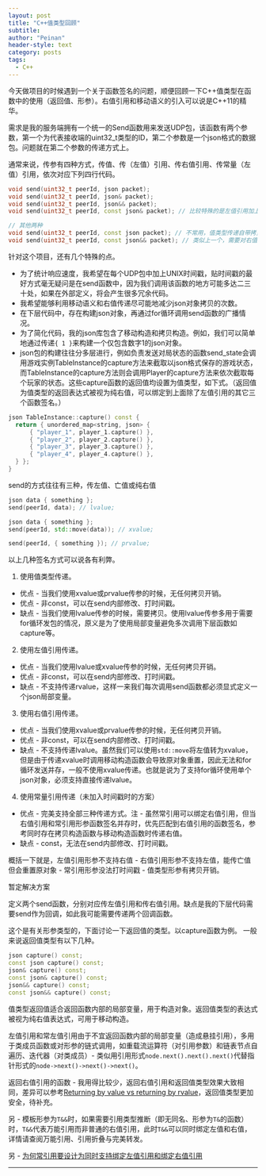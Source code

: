 ```yaml
---
layout: post
title: "C++值类型回顾"
subtitle:
author: "Peinan"
header-style: text
category: posts
tags:
  - C++
---
```


今天做项目的时候遇到一个关于函数签名的问题，顺便回顾一下C++值类型在函数中的使用（返回值、形参）。右值引用和移动语义的引入可以说是C++11的精华。

需求是我的服务端拥有一个统一的Send函数用来发送UDP包，该函数有两个参数，第一个为代表接收端的uint32_t类型的ID，第二个参数是一个json格式的数据包。问题就在第二个参数的传递方式上。

通常来说，传参有四种方式，传值、传（左值）引用、传右值引用、传常量（左值）引用，依次对应下列四行代码。

```cpp
void send(uint32_t peerId, json packet);
void send(uint32_t peerId, json& packet);
void send(uint32_t peerId, json&& packet);
void send(uint32_t peerId, const json& packet); // 比较特殊的是左值引用加上const后支持传递右值实参。

// 其他两种
void send(uint32_t peerId, const json packet); // 不常用，值类型传递自带拷贝，该const只对形参packet起作用，对外部实参无任何作用。
void send(uint32_t peerId, const json&& packet); // 类似上一个，需要对右值引用形参加const的场景不多。
```

针对这个项目，还有几个特殊的点。
+ 为了统计响应速度，我希望在每个UDP包中加上UNIX时间戳，贴时间戳的最好方式毫无疑问是在send函数中，因为我们调用该函数的地方可能多达二三十处，如果在外部定义，将会产生很多冗余代码。
+ 我希望能够利用移动语义和右值传递尽可能地减少json对象拷贝的次数。
+ 在下层代码中，存在构建json对象，再通过for循环调用send函数的广播情况。
+ 为了简化代码，我的json库包含了移动构造和拷贝构造。例如，我们可以简单地通过传递`{ 1 }`来构建一个仅包含数字1的json对象。
+ json包的构建往往分多层进行，例如负责发送对局状态的函数send_state会调用游戏实例TableInstance的capture方法来截取以json格式保存的游戏状态，而TableInstance的capture方法则会调用Player的capture方法来依次截取每个玩家的状态。这些capture函数的返回值均设置为值类型，如下式。（返回值为值类型的返回表达式被视为纯右值，可以绑定到上面除了左值引用的其它三个函数签名。）
  
```cpp
json TableInstance::capture() const {
  return { unordered_map<string, json> {
      { "player_1", player_1.capture() },
      { "player_2", player_2.capture() },
      { "player_3", player_3.capture() },
      { "player_4", player_4.capture() },
  } };
}
```

send的方式往往有三种，传左值、亡值或纯右值
```cpp
json data { something };
send(peerId, data); // lvalue;
```

```cpp
json data { something };
send(peerId, std::move(data)); // xvalue;
```

```cpp
send(peerId, { something }); // prvalue;
```

以上几种签名方式可以说各有利弊。
1. 使用值类型传递。
  + 优点 - 当我们使用xvalue或prvalue传参的时候，无任何拷贝开销。
  + 优点 - 非const，可以在send内部修改、打时间戳。
  + 缺点 - 当我们使用lvalue传参的时候，需要拷贝。使用lvalue传参多用于需要for循环发包的情况，原义是为了使用局部变量避免多次调用下层函数如capture等。
2. 使用左值引用传递。
  + 优点 - 当我们使用lvalue或xvalue传参的时候，无任何拷贝开销。
  + 优点 - 非const，可以在send内部修改、打时间戳。
  + 缺点 - 不支持传递rvalue，这样一来我们每次调用send函数都必须显式定义一个json局部变量。
3. 使用右值引用传递。
  + 优点 - 当我们使用xvalue或prvalue传参的时候，无任何拷贝开销。
  + 优点 - 非const，可以在send内部修改、打时间戳。
  + 缺点 - 不支持传递lvalue。虽然我们可以使用`std::move`将左值转为xvalue，但是由于传递xvalue时调用移动构造函数会导致原对象重置，因此无法和for循环发送并存，一般不使用xvalue传递。也就是说为了支持for循环使用单个json对象，必须支持直接传递lvalue。
4. 使用常量引用传递（未加入时间戳时的方案）
  + 优点 - 完美支持全部三种传递方式。注 - 虽然常引用可以绑定右值引用，但当右值引用和常引用形参函数签名并存时，优先匹配到右值引用的函数签名，参考同时存在拷贝构造函数与移动构造函数时传递右值。
  + 缺点 - const，无法在send内部修改、打时间戳。

概括一下就是，左值引用形参不支持右值 - 右值引用形参不支持左值，能传亡值但会重置原对象 - 常引用形参没法打时间戳 - 值类型形参有拷贝开销。



暂定解决方案

定义两个send函数，分别对应传左值引用和传右值引用。缺点是我的下层代码需要send作为回调，如此我可能需要传递两个回调函数。

这个是有关形参类型的，下面讨论一下返回值的类型。以capture函数为例。
一般来说返回值类型有以下几种。

```cpp
json capture() const;
const json capture() const;
json& capture() const;
const json& capture() const;
json&& capture() const;
const json&& capture() const;
```

值类型返回值适合返回函数内部的局部变量，用于构造对象。返回值类型的表达式被视为纯右值表达式，可用于移动构造。

左值引用和常左值引用由于不宜返回函数内部的局部变量（造成悬挂引用），多用于类成员函数或对形参的链式调用，如重载流运算符（对引用参数）和链表节点自遍历、迭代器（对类成员）- 类似用引用形式`node.next().next().next()`代替指针形式的`node->next()->next()->next()`。

返回右值引用的函数 - 我用得比较少，返回右值引用和返回值类型效果大致相同，差异可以参考[Returning by value vs returning by rvalue](http://www.cplusplus.com/forum/general/219121/)，返回值类型更加安全，待补充。

另 - 模板形参为`T&&`时，如果需要引用类型推断（即无同名、形参为`T&`的函数）时，`T&&`代表万能引用而非普通的右值引用，此时`T&&`可以同时绑定左值和右值，详情请查阅万能引用、引用折叠与完美转发。

另 - [为何常引用要设计为同时支持绑定左值引用和绑定右值引用](https://www.zhihu.com/question/40238995)

---
